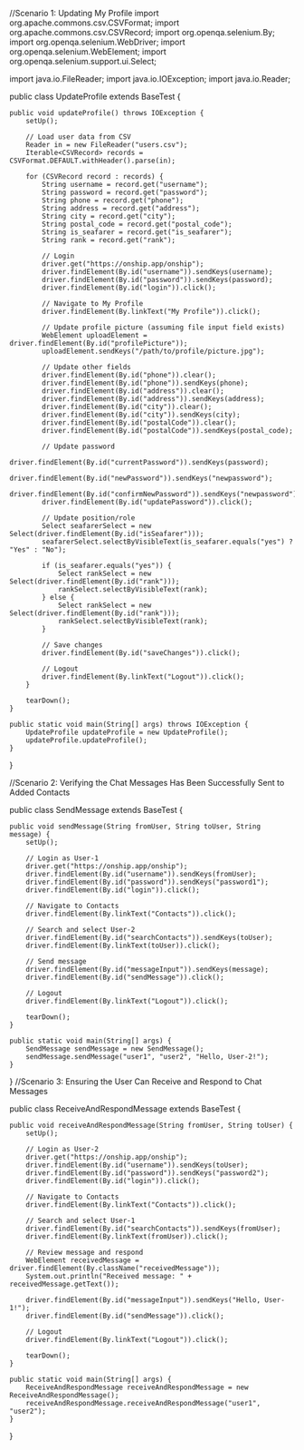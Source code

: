 //Scenario 1: Updating My Profile
import org.apache.commons.csv.CSVFormat;
import org.apache.commons.csv.CSVRecord;
import org.openqa.selenium.By;
import org.openqa.selenium.WebDriver;
import org.openqa.selenium.WebElement;
import org.openqa.selenium.support.ui.Select;

import java.io.FileReader;
import java.io.IOException;
import java.io.Reader;

public class UpdateProfile extends BaseTest {

    public void updateProfile() throws IOException {
        setUp();
        
        // Load user data from CSV
        Reader in = new FileReader("users.csv");
        Iterable<CSVRecord> records = CSVFormat.DEFAULT.withHeader().parse(in);

        for (CSVRecord record : records) {
            String username = record.get("username");
            String password = record.get("password");
            String phone = record.get("phone");
            String address = record.get("address");
            String city = record.get("city");
            String postal_code = record.get("postal_code");
            String is_seafarer = record.get("is_seafarer");
            String rank = record.get("rank");

            // Login
            driver.get("https://onship.app/onship");
            driver.findElement(By.id("username")).sendKeys(username);
            driver.findElement(By.id("password")).sendKeys(password);
            driver.findElement(By.id("login")).click();

            // Navigate to My Profile
            driver.findElement(By.linkText("My Profile")).click();

            // Update profile picture (assuming file input field exists)
            WebElement uploadElement = driver.findElement(By.id("profilePicture"));
            uploadElement.sendKeys("/path/to/profile/picture.jpg");

            // Update other fields
            driver.findElement(By.id("phone")).clear();
            driver.findElement(By.id("phone")).sendKeys(phone);
            driver.findElement(By.id("address")).clear();
            driver.findElement(By.id("address")).sendKeys(address);
            driver.findElement(By.id("city")).clear();
            driver.findElement(By.id("city")).sendKeys(city);
            driver.findElement(By.id("postalCode")).clear();
            driver.findElement(By.id("postalCode")).sendKeys(postal_code);

            // Update password
            driver.findElement(By.id("currentPassword")).sendKeys(password);
            driver.findElement(By.id("newPassword")).sendKeys("newpassword");
            driver.findElement(By.id("confirmNewPassword")).sendKeys("newpassword");
            driver.findElement(By.id("updatePassword")).click();

            // Update position/role
            Select seafarerSelect = new Select(driver.findElement(By.id("isSeafarer")));
            seafarerSelect.selectByVisibleText(is_seafarer.equals("yes") ? "Yes" : "No");

            if (is_seafarer.equals("yes")) {
                Select rankSelect = new Select(driver.findElement(By.id("rank")));
                rankSelect.selectByVisibleText(rank);
            } else {
                Select rankSelect = new Select(driver.findElement(By.id("rank")));
                rankSelect.selectByVisibleText(rank);
            }

            // Save changes
            driver.findElement(By.id("saveChanges")).click();

            // Logout
            driver.findElement(By.linkText("Logout")).click();
        }

        tearDown();
    }

    public static void main(String[] args) throws IOException {
        UpdateProfile updateProfile = new UpdateProfile();
        updateProfile.updateProfile();
    }
}

//Scenario 2: Verifying the Chat Messages Has Been Successfully Sent to Added Contacts

public class SendMessage extends BaseTest {

    public void sendMessage(String fromUser, String toUser, String message) {
        setUp();
        
        // Login as User-1
        driver.get("https://onship.app/onship");
        driver.findElement(By.id("username")).sendKeys(fromUser);
        driver.findElement(By.id("password")).sendKeys("password1");
        driver.findElement(By.id("login")).click();

        // Navigate to Contacts
        driver.findElement(By.linkText("Contacts")).click();

        // Search and select User-2
        driver.findElement(By.id("searchContacts")).sendKeys(toUser);
        driver.findElement(By.linkText(toUser)).click();

        // Send message
        driver.findElement(By.id("messageInput")).sendKeys(message);
        driver.findElement(By.id("sendMessage")).click();

        // Logout
        driver.findElement(By.linkText("Logout")).click();

        tearDown();
    }

    public static void main(String[] args) {
        SendMessage sendMessage = new SendMessage();
        sendMessage.sendMessage("user1", "user2", "Hello, User-2!");
    }
}
//Scenario 3: Ensuring the User Can Receive and Respond to Chat Messages

public class ReceiveAndRespondMessage extends BaseTest {

    public void receiveAndRespondMessage(String fromUser, String toUser) {
        setUp();
        
        // Login as User-2
        driver.get("https://onship.app/onship");
        driver.findElement(By.id("username")).sendKeys(toUser);
        driver.findElement(By.id("password")).sendKeys("password2");
        driver.findElement(By.id("login")).click();

        // Navigate to Contacts
        driver.findElement(By.linkText("Contacts")).click();

        // Search and select User-1
        driver.findElement(By.id("searchContacts")).sendKeys(fromUser);
        driver.findElement(By.linkText(fromUser)).click();

        // Review message and respond
        WebElement receivedMessage = driver.findElement(By.className("receivedMessage"));
        System.out.println("Received message: " + receivedMessage.getText());

        driver.findElement(By.id("messageInput")).sendKeys("Hello, User-1!");
        driver.findElement(By.id("sendMessage")).click();

        // Logout
        driver.findElement(By.linkText("Logout")).click();

        tearDown();
    }

    public static void main(String[] args) {
        ReceiveAndRespondMessage receiveAndRespondMessage = new ReceiveAndRespondMessage();
        receiveAndRespondMessage.receiveAndRespondMessage("user1", "user2");
    }
}

